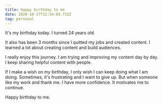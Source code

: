 ```yaml
---
title: Happy birthday to me
date: 2020-10-17T12:34:03.731Z
tag: personal
---
```


It's my birthday today. I turned 24 years old.

It also has been 3 months since I quitted my jobs and created content. I learned a lot about creating content and build audiences.

I really enjoy this journey. I am trying and improving my content day by day. I keep sharing helpful content with people.

If I make a wish on my birthday, I only wish I can keep doing what I am doing. Sometimes, it's frustrating and I want to give up. But when someone like my work and thank me. I have more confidence. It motivates me to continue.

Happy birthday to me.
